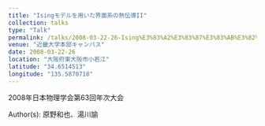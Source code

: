 ```yaml
---
title: "Isingモデルを用いた界面系の熱伝導II"
collection: talks
type: "Talk"
permalink: /talks/2008-03-22-26-Ising%E3%83%A2%E3%83%87%E3%83%AB%E3%82%92%E7%94%A8%E3%81%84%E3%81%9F%E7%95%8C%E9%9D%A2%E7%B3%BB%E3%81%AE%E7%86%B1%E4%BC%9D%E5%B0%8EI
venue: "近畿大学本部キャンパス"
date: 2008-03-22-26
location: "大阪府東大阪市小若江"
latitude: "34.6514513"
longitude: "135.5870718"
---
```


2008年日本物理学会第63回年次大会

Author(s): 原野和也、湯川諭
